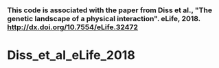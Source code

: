 

### This code is associated with the paper from Diss et al., "The genetic landscape of a physical interaction". eLife, 2018. http://dx.doi.org/10.7554/eLife.32472


# Diss_et_al_eLife_2018
